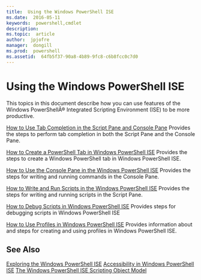 ```yaml
---
title:  Using the Windows PowerShell ISE
ms.date:  2016-05-11
keywords:  powershell,cmdlet
description:  
ms.topic:  article
author:  jpjofre
manager:  dongill
ms.prod:  powershell
ms.assetid:  64fb5f37-90a8-4b89-9fc8-c6b8fcc0c7d0
---
```


# Using the Windows PowerShell ISE
This topics in this document describe how you can use features of the Windows PowerShellÂ® Integrated Scripting Environment (ISE) to be more productive.

[How to Use Tab Completion in the Script Pane and Console Pane](How-to-Use-Tab-Completion-in-the-Script-Pane-and-Console-Pane.md)
Provides the steps to perform tab completion in both the Script Pane and the Console Pane.

[How to Create a PowerShell Tab in Windows PowerShell ISE](How-to-Create-a-PowerShell-Tab-in-Windows-PowerShell-ISE.md)
Provides the steps to create a Windows PowerShell tab in Windows PowerShell ISE.

[How to Use the Console Pane in the Windows PowerShell ISE](How-to-Use-the-Console-Pane-in-the-Windows-PowerShell-ISE.md)
Provides the steps for writing and running commands in the Console Pane.

[How to Write and Run Scripts in the Windows PowerShell ISE](How-to-Write-and-Run-Scripts-in-the-Windows-PowerShell-ISE.md)
Provides the steps for writing and running scripts in the Script Pane.

[How to Debug Scripts in Windows PowerShell ISE](How-to-Debug-Scripts-in-Windows-PowerShell-ISE.md)
Provides steps for debugging scripts in Windows PowerShell ISE

[How to Use Profiles in Windows PowerShell ISE](How-to-Use-Profiles-in-Windows-PowerShell-ISE.md)
Provides information about and steps for creating and using profiles in Windows PowerShell ISE.

## See Also
[Exploring the Windows PowerShell ISE](../../getting-started/fundamental/Exploring-the-Windows-PowerShell-ISE.md)
[Accessibility in Windows PowerShell ISE](../../setup/Accessibility-in-Windows-PowerShell-ISE.md)
[The Windows PowerShell ISE Scripting Object Model](https://technet.microsoft.com/en-us/library/69b047d0-da79-413e-b948-8e45d05d1f85)

